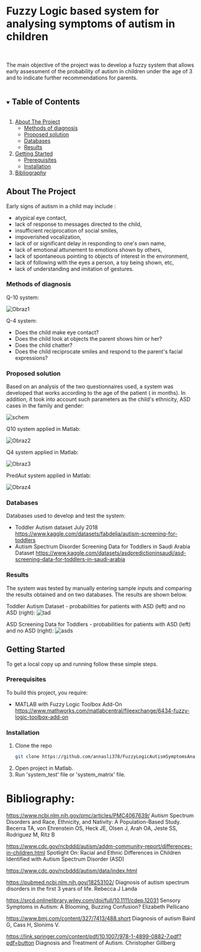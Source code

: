 # Fuzzy Logic based system for analysing symptoms of autism in children

<!-- PROJECT LOGO -->
<br />
  <p align="left">
    The main objective of the project was to develop a fuzzy system that allows early assessment of the probability of autism in children under the age of 3 and to indicate further recommendations for parents.
</p>

<!-- TABLE OF CONTENTS -->
<details open="open">
  <summary><h2 style="display: inline-block">Table of Contents</h2></summary>
  <ol>
    <li>
      <a href="#about-the-project">About The Project</a>
      <ul>
        <li><a href="#methods-of-diagnosis">Methods of diagnosis</a></li>
        <li><a href="#proposed-solution">Proposed solution</a></li>
        <li><a href="#databases">Databases</a></li>
        <li><a href="#results">Results</a></li>
      </ul>
    </li>
    <li>
      <a href="#getting-started">Getting Started</a>
      <ul>
        <li><a href="#prerequisites">Prerequisites</a></li>
        <li><a href="#installation">Installation</a></li>
      </ul>
    </li>
    <li><a href="#bibliography">Bibliography</a></li>
  </ol>
</details>

<!-- ABOUT THE PROJECT -->
## About The Project

Early signs of autism in a child may include : 
- atypical eye contact,
- lack of response to messages directed to the child,
- insufficient reciprocation of social smiles,
- impoverished vocalization,
- lack of or significant delay in responding to one's own name,
- lack of emotional attunement to emotions shown by others,
- lack of spontaneous pointing to objects of interest in the environment,
- lack of following with the eyes a person, a toy being shown, etc,
- lack of understanding and imitation of gestures.

### Methods of diagnosis
Q-10 system:

![Obraz1](https://github.com/annasli378/FuzzyLogicAutismSymptomsAnalysis/assets/86146614/21410b9c-63a8-4cc2-9616-cf0db50237f2)


Q-4 system:
- Does the child make eye contact?
- Does the child look at objects the parent shows him or her?
- Does the child chatter?
- Does the child reciprocate smiles and respond to the parent's facial expressions?

### Proposed solution

Based on an analysis of the two questionnaires used, a system was developed that works according to the age of the patient ( in months). In addition, it took into account such parameters as the child's ethnicity, ASD cases in the family and gender:

![schem](https://github.com/annasli378/FuzzyLogicAutismSymptomsAnalysis/assets/86146614/4bfa0123-bf31-4382-a5eb-473a632654a4)

Q10 system applied in Matlab:

![Obraz2](https://github.com/annasli378/FuzzyLogicAutismSymptomsAnalysis/assets/86146614/cef57a7f-826b-49ac-8f2c-487dbb7a867e)

Q4 system applied in Matlab:

![Obraz3](https://github.com/annasli378/FuzzyLogicAutismSymptomsAnalysis/assets/86146614/959b187f-a803-4ae5-a5f5-0c59716be7a9)

PredAut system applied in Matlab:

![Obraz4](https://github.com/annasli378/FuzzyLogicAutismSymptomsAnalysis/assets/86146614/03cb7ee8-3b0a-446e-b486-2f1c2153b961)


### Databases
Databases used to develop and test the system:
- Toddler Autism dataset July 2018 https://www.kaggle.com/datasets/fabdelja/autism-screening-for-toddlers 
- Autism Spectrum Disorder Screening Data for Toddlers in Saudi Arabia Dataset https://www.kaggle.com/datasets/asdpredictioninsaudi/asd-screening-data-for-toddlers-in-saudi-arabia

### Results

The system was tested by manually entering sample inputs and comparing the results obtained and on two databases. The results are shown below.

Toddler Autism Dataset - probabilities for patients with ASD (left) and no ASD (right):
![tad](https://github.com/annasli378/FuzzyLogicAutismSymptomsAnalysis/assets/86146614/fbdfeb5f-32fc-4d29-b3af-101968f5a325)

ASD Screening Data for Toddlers - probabilities for patients with ASD (left) and no ASD (right):
![asds](https://github.com/annasli378/FuzzyLogicAutismSymptomsAnalysis/assets/86146614/ca94b278-3285-4286-9544-08cda3388bb9)


<!-- GETTING STARTED -->
## Getting Started

To get a local copy up and running follow these simple steps.

### Prerequisites
To build this project, you require:
* MATLAB with Fuzzy Logic Toolbox Add-On
https://www.mathworks.com/matlabcentral/fileexchange/6434-fuzzy-logic-toolbox-add-on

### Installation
1. Clone the repo
   ```sh
   git clone https://github.com/annasli378/FuzzyLogicAutismSymptomsAnalysis.git
   ```
2. Open project in Matlab.
3. Run 'system_test' file or 'system_matrix' file.


# Bibliography:

https://www.ncbi.nlm.nih.gov/pmc/articles/PMC4067639/
Autism Spectrum Disorders and Race, Ethnicity, and Nativity: A Population-Based Study.
Becerra TA, von Ehrenstein OS, Heck JE, Olsen J, Arah OA, Jeste SS, Rodriguez M, Ritz B

https://www.cdc.gov/ncbddd/autism/addm-community-report/differences-in-children.html
Spotlight On: Racial and Ethnic Differences in Children Identified with Autism Spectrum Disorder (ASD)

https://www.cdc.gov/ncbddd/autism/data/index.html

https://pubmed.ncbi.nlm.nih.gov/18253102/
Diagnosis of autism spectrum disorders in the first 3 years of life.
Rebecca J Landa

https://srcd.onlinelibrary.wiley.com/doi/full/10.1111/cdep.12031
Sensory Symptoms in Autism: A Blooming, Buzzing Confusion?
Elizabeth Pellicano

https://www.bmj.com/content/327/7413/488.short
Diagnosis of autism
Baird G, Cass H, Slonims V.

https://link.springer.com/content/pdf/10.1007/978-1-4899-0882-7.pdf?pdf=button
Diagnosis and Treatment of Autism.
Christopher Gillberg 





<!-- README created using the following template -->
<!-- https://github.com/othneildrew/Best-README-Template -->
